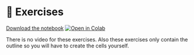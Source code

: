 # 🏃 Exercises

[Download the notebook](https://github.com/neuro4ml/exercises/blob/main/w4-learning/w4-learning-exercise.ipynb)
[![Open in Colab](https://colab.research.google.com/assets/colab-badge.svg)](https://colab.research.google.com/github/neuro4ml/exercises/blob/main/w4-learning/w4-learning-exercise.ipynb)

There is no video for these exercises. Also these exercises only contain the outline so you will have to create the cells yourself.
